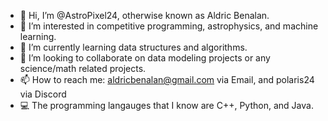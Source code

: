 - 👋 Hi, I’m @AstroPixel24, otherwise known as Aldric Benalan. 
- 👀 I’m interested in competitive programming, astrophysics, and machine learning.
- 🌱 I’m currently learning data structures and algorithms.
- 💞️ I’m looking to collaborate on data modeling projects or any science/math related projects.
- 📫 How to reach me: aldricbenalan@gmail.com via Email, and polaris24 via Discord
- 💻 The programming langauges that I know are C++, Python, and Java.

<!---
AstroPixel24/AstroPixel24 is a ✨ special ✨ repository because its `README.md` (this file) appears on your GitHub profile.
You can click the Preview link to take a look at your changes.
--->
